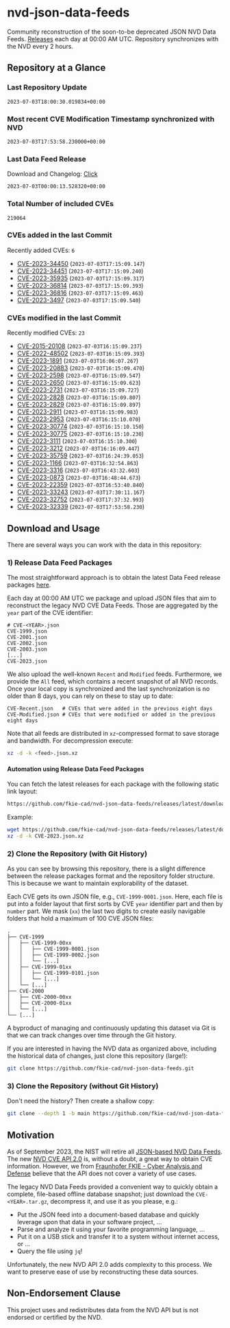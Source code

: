 # nvd-json-data-feeds

Community reconstruction of the soon-to-be deprecated JSON NVD Data Feeds. 
[Releases](https://github.com/fkie-cad/nvd-json-data-feeds/releases/latest) each day at 00:00 AM UTC.
Repository synchronizes with the NVD every 2 hours.

## Repository at a Glance

### Last Repository Update

```plain
2023-07-03T18:00:30.019834+00:00
```

### Most recent CVE Modification Timestamp synchronized with NVD

```plain
2023-07-03T17:53:58.230000+00:00
```

### Last Data Feed Release

Download and Changelog: [Click](https://github.com/fkie-cad/nvd-json-data-feeds/releases/latest)

```plain
2023-07-03T00:00:13.528320+00:00
```

### Total Number of included CVEs

```plain
219064
```

### CVEs added in the last Commit

Recently added CVEs: `6`

* [CVE-2023-34450](CVE-2023/CVE-2023-344xx/CVE-2023-34450.json) (`2023-07-03T17:15:09.147`)
* [CVE-2023-34451](CVE-2023/CVE-2023-344xx/CVE-2023-34451.json) (`2023-07-03T17:15:09.240`)
* [CVE-2023-35935](CVE-2023/CVE-2023-359xx/CVE-2023-35935.json) (`2023-07-03T17:15:09.317`)
* [CVE-2023-36814](CVE-2023/CVE-2023-368xx/CVE-2023-36814.json) (`2023-07-03T17:15:09.393`)
* [CVE-2023-36816](CVE-2023/CVE-2023-368xx/CVE-2023-36816.json) (`2023-07-03T17:15:09.463`)
* [CVE-2023-3497](CVE-2023/CVE-2023-34xx/CVE-2023-3497.json) (`2023-07-03T17:15:09.540`)


### CVEs modified in the last Commit

Recently modified CVEs: `23`

* [CVE-2015-20108](CVE-2015/CVE-2015-201xx/CVE-2015-20108.json) (`2023-07-03T16:15:09.237`)
* [CVE-2022-48502](CVE-2022/CVE-2022-485xx/CVE-2022-48502.json) (`2023-07-03T16:15:09.393`)
* [CVE-2023-1891](CVE-2023/CVE-2023-18xx/CVE-2023-1891.json) (`2023-07-03T16:06:07.267`)
* [CVE-2023-20883](CVE-2023/CVE-2023-208xx/CVE-2023-20883.json) (`2023-07-03T16:15:09.470`)
* [CVE-2023-2598](CVE-2023/CVE-2023-25xx/CVE-2023-2598.json) (`2023-07-03T16:15:09.547`)
* [CVE-2023-2650](CVE-2023/CVE-2023-26xx/CVE-2023-2650.json) (`2023-07-03T16:15:09.623`)
* [CVE-2023-2731](CVE-2023/CVE-2023-27xx/CVE-2023-2731.json) (`2023-07-03T16:15:09.727`)
* [CVE-2023-2828](CVE-2023/CVE-2023-28xx/CVE-2023-2828.json) (`2023-07-03T16:15:09.807`)
* [CVE-2023-2829](CVE-2023/CVE-2023-28xx/CVE-2023-2829.json) (`2023-07-03T16:15:09.897`)
* [CVE-2023-2911](CVE-2023/CVE-2023-29xx/CVE-2023-2911.json) (`2023-07-03T16:15:09.983`)
* [CVE-2023-2953](CVE-2023/CVE-2023-29xx/CVE-2023-2953.json) (`2023-07-03T16:15:10.070`)
* [CVE-2023-30774](CVE-2023/CVE-2023-307xx/CVE-2023-30774.json) (`2023-07-03T16:15:10.150`)
* [CVE-2023-30775](CVE-2023/CVE-2023-307xx/CVE-2023-30775.json) (`2023-07-03T16:15:10.230`)
* [CVE-2023-3111](CVE-2023/CVE-2023-31xx/CVE-2023-3111.json) (`2023-07-03T16:15:10.300`)
* [CVE-2023-3212](CVE-2023/CVE-2023-32xx/CVE-2023-3212.json) (`2023-07-03T16:16:09.447`)
* [CVE-2023-35759](CVE-2023/CVE-2023-357xx/CVE-2023-35759.json) (`2023-07-03T16:24:39.053`)
* [CVE-2023-1166](CVE-2023/CVE-2023-11xx/CVE-2023-1166.json) (`2023-07-03T16:32:54.863`)
* [CVE-2023-3316](CVE-2023/CVE-2023-33xx/CVE-2023-3316.json) (`2023-07-03T16:43:32.603`)
* [CVE-2023-0873](CVE-2023/CVE-2023-08xx/CVE-2023-0873.json) (`2023-07-03T16:48:44.673`)
* [CVE-2023-22359](CVE-2023/CVE-2023-223xx/CVE-2023-22359.json) (`2023-07-03T16:53:40.840`)
* [CVE-2023-33243](CVE-2023/CVE-2023-332xx/CVE-2023-33243.json) (`2023-07-03T17:30:11.167`)
* [CVE-2023-32752](CVE-2023/CVE-2023-327xx/CVE-2023-32752.json) (`2023-07-03T17:37:32.993`)
* [CVE-2023-32339](CVE-2023/CVE-2023-323xx/CVE-2023-32339.json) (`2023-07-03T17:53:58.230`)


## Download and Usage

There are several ways you can work with the data in this repository:

### 1) Release Data Feed Packages

The most straightforward approach is to obtain the latest Data Feed release packages [here](https://github.com/fkie-cad/nvd-json-data-feeds/releases/latest).

Each day at 00:00 AM UTC we package and upload JSON files that aim to reconstruct the legacy NVD CVE Data Feeds.
Those are aggregated by the `year` part of the CVE identifier:

```
# CVE-<YEAR>.json
CVE-1999.json
CVE-2001.json
CVE-2002.json
CVE-2003.json
[...]
CVE-2023.json
```

We also upload the well-known `Recent` and `Modified` feeds.
Furthermore, we provide the `All` feed, which contains a recent snapshot of all NVD records.
Once your local copy is synchronized and the last synchronization is no older than 8 days, you can rely on these to stay up to date:

```plain
CVE-Recent.json   # CVEs that were added in the previous eight days
CVE-Modified.json # CVEs that were modified or added in the previous eight days
```

Note that all feeds are distributed in `xz`-compressed format to save storage and bandwidth.
For decompression execute:

```sh
xz -d -k <feed>.json.xz
```


#### Automation using Release Data Feed Packages

You can fetch the latest releases for each package with the following static link layout:

```sh
https://github.com/fkie-cad/nvd-json-data-feeds/releases/latest/download/CVE-<YEAR>.json.xz
```

Example:

```sh
wget https://github.com/fkie-cad/nvd-json-data-feeds/releases/latest/download/CVE-2023.json.xz
xz -d -k CVE-2023.json.xz
```

### 2) Clone the Repository (with Git History)

As you can see by browsing this repository, there is a slight difference between the release packages format and the repository folder structure.
This is because we want to maintain explorability of the dataset.

Each CVE gets its own JSON file, e.g., `CVE-1999-0001.json`.
Here, each file is put into a folder layout that first sorts by CVE `year` identifier part and then by `number` part.
We mask (`xx`) the last two digits to create easily navigable folders that hold a maximum of 100 CVE JSON files:

```plain
.
├── CVE-1999
│   ├── CVE-1999-00xx
│   │   ├── CVE-1999-0001.json
│   │   ├── CVE-1999-0002.json
│   │   └── [...]
│   ├── CVE-1999-01xx
│   │   ├── CVE-1999-0101.json
│   │   └── [...]
│   └── [...]
├── CVE-2000
│   ├── CVE-2000-00xx
│   ├── CVE-2000-01xx
│   └── [...]
└── [...]
```

A byproduct of managing and continuously updating this dataset via Git is that we can track changes over time through the Git history.

If you are interested in having the NVD data as organized above, including the historical data of changes, just clone this repository (large!):

```sh
git clone https://github.com/fkie-cad/nvd-json-data-feeds.git
```

### 3) Clone the Repository (without Git History)

Don't need the history? Then create a shallow copy:

```sh
git clone --depth 1 -b main https://github.com/fkie-cad/nvd-json-data-feeds.git
```

## Motivation

As of September 2023, the NIST will retire all [JSON-based NVD Data Feeds](https://nvd.nist.gov/vuln/data-feeds#divRetirementBanner-1).
The new [NVD CVE API 2.0](https://nvd.nist.gov/developers/vulnerabilities) is, without a doubt, a great way to obtain CVE information.
However, we from [Fraunhofer FKIE - Cyber Analysis and Defense](https://www.fkie.fraunhofer.de/en/departments/cad.html) believe that the API does not cover a variety of use cases.

The legacy NVD Data Feeds provided a convenient way to quickly obtain a complete, file-based offline database snapshot; just download the `CVE-<YEAR>.tar.gz`, decompress it, and use it as you please, e.g.:

* Put the JSON feed into a document-based database and quickly leverage upon that data in your software project, ...
* Parse and analyze it using your favorite programming language, ...
* Put it on a USB stick and transfer it to a system without internet access, or ...
* Query the file using `jq`!

Unfortunately, the new NVD API 2.0 adds complexity to this process.
We want to preserve ease of use by reconstructing these data sources.

## Non-Endorsement Clause

This project uses and redistributes data from the NVD API but is not endorsed or certified by the NVD.